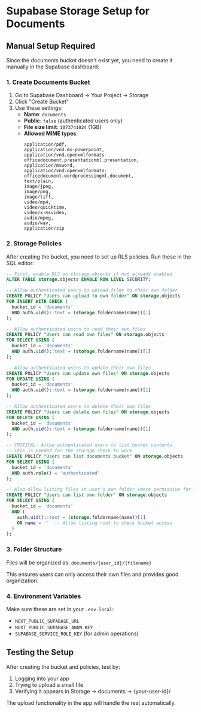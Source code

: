 # Supabase Storage Setup for Documents

## Manual Setup Required

Since the documents bucket doesn't exist yet, you need to create it manually in the Supabase dashboard:

### 1. Create Documents Bucket

1. Go to Supabase Dashboard → Your Project → Storage
2. Click "Create Bucket"
3. Use these settings:
   - **Name**: `documents`
   - **Public**: `false` (authenticated users only)
   - **File size limit**: `1073741824` (1GB)
   - **Allowed MIME types**: 
     ```
     application/pdf,
     application/vnd.ms-powerpoint,
     application/vnd.openxmlformats-officedocument.presentationml.presentation,
     application/msword,
     application/vnd.openxmlformats-officedocument.wordprocessingml.document,
     text/plain,
     image/jpeg,
     image/png,
     image/tiff,
     video/mp4,
     video/quicktime,
     video/x-msvideo,
     audio/mpeg,
     audio/wav,
     application/zip
     ```

### 2. Storage Policies

After creating the bucket, you need to set up RLS policies. Run these in the SQL editor:

```sql
-- First, enable RLS on storage.objects if not already enabled
ALTER TABLE storage.objects ENABLE ROW LEVEL SECURITY;

-- Allow authenticated users to upload files to their own folder
CREATE POLICY "Users can upload to own folder" ON storage.objects
FOR INSERT WITH CHECK (
  bucket_id = 'documents' 
  AND auth.uid()::text = (storage.foldername(name))[1]
);

-- Allow authenticated users to read their own files
CREATE POLICY "Users can read own files" ON storage.objects
FOR SELECT USING (
  bucket_id = 'documents' 
  AND auth.uid()::text = (storage.foldername(name))[1]
);

-- Allow authenticated users to update their own files
CREATE POLICY "Users can update own files" ON storage.objects
FOR UPDATE USING (
  bucket_id = 'documents' 
  AND auth.uid()::text = (storage.foldername(name))[1]
);

-- Allow authenticated users to delete their own files
CREATE POLICY "Users can delete own files" ON storage.objects
FOR DELETE USING (
  bucket_id = 'documents' 
  AND auth.uid()::text = (storage.foldername(name))[1]
);

-- CRITICAL: Allow authenticated users to list bucket contents
-- This is needed for the storage check to work
CREATE POLICY "Users can list documents bucket" ON storage.objects
FOR SELECT USING (
  bucket_id = 'documents' 
  AND auth.role() = 'authenticated'
);

-- Also allow listing files in user's own folder (more permissive for listing)
CREATE POLICY "Users can list own folder" ON storage.objects
FOR SELECT USING (
  bucket_id = 'documents'
  AND (
    auth.uid()::text = (storage.foldername(name))[1] 
    OR name = ''  -- Allow listing root to check bucket access
  )
);
```

### 3. Folder Structure

Files will be organized as: `documents/{user_id}/{filename}`

This ensures users can only access their own files and provides good organization.

### 4. Environment Variables

Make sure these are set in your `.env.local`:
- `NEXT_PUBLIC_SUPABASE_URL`
- `NEXT_PUBLIC_SUPABASE_ANON_KEY`
- `SUPABASE_SERVICE_ROLE_KEY` (for admin operations)

## Testing the Setup

After creating the bucket and policies, test by:
1. Logging into your app
2. Trying to upload a small file
3. Verifying it appears in Storage → documents → {your-user-id}/

The upload functionality in the app will handle the rest automatically.